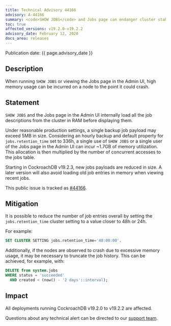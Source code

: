 ```yaml
---
title: Technical Advisory 44166
advisory: A-44166
summary: <code>SHOW JOBS</code> and Jobs page can endanger cluster stability
toc: true
affected_versions: v19.2.0-v19.2.2
advisory_date: February 12, 2020
docs_area: releases
---
```


Publication date: {{ page.advisory_date }}

## Description

When running `SHOW JOBS` or viewing the Jobs page in the Admin UI, high memory usage can be incurred on a node to the point it could crash.

## Statement

`SHOW JOBS` and the Jobs page in the Admin UI internally load all the job descriptions from the cluster in RAM before displaying them.

Under reasonable production settings, a single backup job payload may exceed 5MB in size. Considering an hourly backup and default property for `jobs.retention_time` set to 336h, a single use of `SHOW JOBS` or a single user of the Jobs page in the Admin UI can incur ~1.7GB of memory utilization. This allocation is then multiplied by the number of concurrent accesses to the jobs table.

Starting in CockroachDB v19.2.3, new jobs payloads are reduced in size. A later version will also avoid loading old job entries in memory when viewing recent jobs.

This public issue is tracked as [#44166](https://github.com/cockroachdb/cockroach/issues/44166).


## Mitigation

It is possible to reduce the number of job entries overall by setting the `jobs.retention_time` cluster setting to a value closer to 48h or 24h.

For example:

~~~sql
SET CLUSTER SETTING jobs.retention_time='48:00:00'.
~~~

Additionally, if the nodes are observed to crash due to excessive memory usage, it may be necessary to truncate the job history. This can be achieved, for example, with:

~~~sql
DELETE from system.jobs
WHERE status = 'succeeded'
  AND created < (now() - '2 days'::interval);
~~~

## Impact

All deployments running CockroachDB v19.2.0 to v19.2.2 are affected.

Questions about any technical alert can be directed to our [support team](https://support.cockroachlabs.com/).
